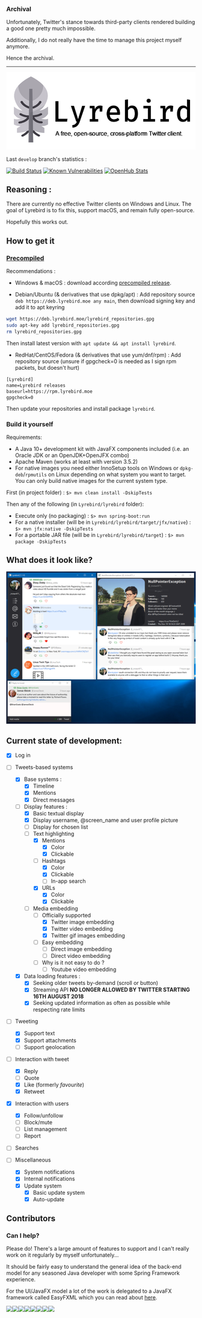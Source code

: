 ### Archival

Unfortunately, Twitter's stance towards third-party clients rendered building a good one pretty much impossible.

Additionally, I do not really have the time to manage this project myself anymore.

Hence the archival.

---

![Promo logo](docs/img/promo-logo-png.png)

Last `develop` branch's statistics :

[![Build Status](https://jenkins.tristan.moe/job/Lyrebird/job/master/badge/icon)](https://jenkins.tristan.moe/job/Lyrebird/job/master)
[![Known Vulnerabilities](https://snyk.io/test/github/tristan971/lyrebird/badge.svg?targetFile=pom.xml)](https://snyk.io/test/github/tristan971/lyrebird?targetFile=pom.xml)
[![OpenHub Stats](https://www.openhub.net/p/Lyrebird-twitter/widgets/project_thin_badge?format=gif)](https://www.openhub.net/p/Lyrebird-twitter/)

## Reasoning :
There are currently no effective Twitter clients on Windows and Linux.
The goal of Lyrebird is to fix this, support macOS, and remain fully open-source.

Hopefully this works out.


## How to get it

### [Precompiled](https://github.com/Tristan971/Lyrebird/releases)
Recommendations :

- Windows & macOS : download according [precompiled release](https://github.com/Tristan971/Lyrebird/releases).

- Debian/Ubuntu (& derivatives that use dpkg/apt) :
Add repository source `deb https://deb.lyrebird.moe any main`, then download signing key and add it to apt keyring
```bash
wget https://deb.lyrebird.moe/lyrebird_repositories.gpg
sudo apt-key add lyrebird_repositories.gpg
rm lyrebird_repositories.gpg
```
Then install latest version with `apt update && apt install lyrebird`.

- RedHat/CentOS/Fedora (& derivatives that use yum/dnf/rpm) :
Add repository source (unsure if gpgcheck=0 is needed as I sign rpm packets, but doesn't hurt)
```
[Lyrebird]
name=Lyrebird releases
baseurl=https://rpm.lyrebird.moe
gpgcheck=0
```
Then update your repositories and install package `lyrebird`.

### Build it yourself

Requirements:
- A Java 10+ development kit with JavaFX components included (i.e. an Oracle JDK or an OpenJDK+OpenJFX combo)
- Apache Maven (works at least with version 3.5.2)
- For native images you need either InnoSetup tools on Windows or ``dpkg-deb``/``rpmutils`` on Linux depending on
what system you want to target. You can only build native images for the current system type.

First (in project folder) : ``$> mvn clean install -DskipTests``

Then any of the following (in `Lyrebird/lyrebird` folder):
- Execute only (no packaging) : ``$> mvn spring-boot:run``
- For a native installer (will be in ``Lyrebird/lyrebird/target/jfx/native``) : ``$> mvn jfx:native -DskipTests``
- For a portable JAR file (will be in ``Lyrebird/lyrebird/target``) : ``$> mvn package -DskipTests``

## What does it look like?
[![Screenshot of current version](docs/img/screenshot.png)](docs/img/screenshot.png)

## Current state of development:

- [x] Log in 
- [ ] Tweets-based systems
    - [x] Base systems :
        - [x] Timeline
        - [x] Mentions
        - [x] Direct messages
    - [ ] Display features :
        - [x] Basic textual display
        - [x] Display username, @screen_name and user profile picture
        - [ ] Display for chosen list
        - [ ] Text highlighting
            - [x] Mentions
                - [x] Color
                - [x] Clickable
            - [ ] Hashtags
                - [x] Color
                - [x] Clickable
                - [ ] In-app search
            - [x] URLs
                - [x] Color
                - [x] Clickable
        - [ ] Media embedding
            - [ ] Officially supported
                - [x] Twitter image embedding
                - [x] Twitter video embedding
                - [x] Twitter gif images embedding
            - [ ] Easy embedding
                - [ ] Direct image embedding
                - [ ] Direct video embedding
            - [ ] Why is it not easy to do ?
                - [ ] Youtube video embedding
    - [x] Data loading features :
        - [x] Seeking older tweets by-demand (scroll or button)
        - [x] Streaming API  **NO LONGER ALLOWED BY TWITTER STARTING 16TH AUGUST 2018**
        - [x] Seeking updated information as often as possible while respecting rate limits

- [ ] Tweeting
    - [x] Support text
    - [x] Support attachments
    - [ ] Support geolocation
    
- [ ] Interaction with tweet
    - [x] Reply
    - [ ] Quote
    - [x] Like (formerly _favourite_)
    - [x] Retweet

- [x] Interaction with users
    - [x] Follow/unfollow
    - [ ] Block/mute
    - [ ] List management
    - [ ] Report

- [ ] Searches

- [ ] Miscellaneous
    - [x] System notifications
    - [x] Internal notifications
    - [x] Update system
        - [x] Basic update system
        - [x] Auto-update

## Contributors

### Can I help?
Please do! There's a large amount of features to support and I can't really work on it regularly by myself unfortunately...

It should be fairly easy to understand the general idea of the back-end model for any
seasoned Java developer with some Spring Framework experience.

For the UI/JavaFX model a lot of the work is delegated to a JavaFX framework called
EasyFXML which you can read about [here](https://github.com/Tristan971/EasyFXML).

[![](https://sourcerer.io/fame/Tristan971/Tristan971/Lyrebird/images/0)](https://sourcerer.io/fame/Tristan971/Tristan971/Lyrebird/links/0)[![](https://sourcerer.io/fame/Tristan971/Tristan971/Lyrebird/images/1)](https://sourcerer.io/fame/Tristan971/Tristan971/Lyrebird/links/1)[![](https://sourcerer.io/fame/Tristan971/Tristan971/Lyrebird/images/2)](https://sourcerer.io/fame/Tristan971/Tristan971/Lyrebird/links/2)[![](https://sourcerer.io/fame/Tristan971/Tristan971/Lyrebird/images/3)](https://sourcerer.io/fame/Tristan971/Tristan971/Lyrebird/links/3)[![](https://sourcerer.io/fame/Tristan971/Tristan971/Lyrebird/images/4)](https://sourcerer.io/fame/Tristan971/Tristan971/Lyrebird/links/4)[![](https://sourcerer.io/fame/Tristan971/Tristan971/Lyrebird/images/5)](https://sourcerer.io/fame/Tristan971/Tristan971/Lyrebird/links/5)[![](https://sourcerer.io/fame/Tristan971/Tristan971/Lyrebird/images/6)](https://sourcerer.io/fame/Tristan971/Tristan971/Lyrebird/links/6)[![](https://sourcerer.io/fame/Tristan971/Tristan971/Lyrebird/images/7)](https://sourcerer.io/fame/Tristan971/Tristan971/Lyrebird/links/7)
